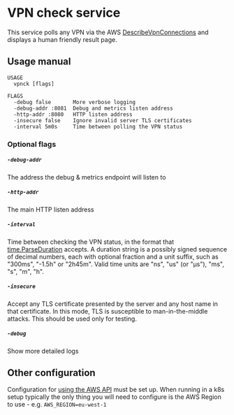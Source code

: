 # VPN check service

This service polls any VPN via the AWS [DescribeVpnConnections](https://docs.aws.amazon.com/AWSEC2/latest/APIReference/API_DescribeVpnConnections.html) and displays a human friendly result page.


## Usage manual

```console
USAGE
  vpnck [flags]

FLAGS
  -debug false       More verbose logging
  -debug-addr :8081  Debug and metrics listen address
  -http-addr :8080   HTTP listen address
  -insecure false    Ignore invalid server TLS certificates
  -interval 5m0s     Time between polling the VPN status
```

### Optional flags

##### `-debug-addr` 

The address the debug & metrics endpoint will listen to

##### `-http-addr` 

The main HTTP listen address

##### `-interval` 

Time between checking the VPN status, in the format that [time.ParseDuration](https://golang.org/pkg/time/#ParseDuration) accepts.
A duration string is a possibly signed sequence of decimal numbers, each with optional fraction and a unit suffix, such as "300ms", "-1.5h" or "2h45m". Valid time units are "ns", "us" (or "µs"), "ms", "s", "m", "h".

##### `-insecure` 

Accept any TLS certificate presented by the server and any host name in that certificate. In this mode, TLS is susceptible to man-in-the-middle attacks.
This should be used only for testing.

##### `-debug` 

Show more detailed logs


## Other configuration

Configuration for [using the AWS API](https://docs.aws.amazon.com/sdk-for-go/v1/developer-guide/configuring-sdk.html) must be set up. When running in a k8s setup typically the only thing you will need to configure is the AWS Region to use - e.g. `AWS_REGION=eu-west-1` 
